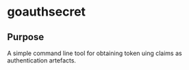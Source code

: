 # goauthsecret

## Purpose

A simple command line tool for obtaining token uing claims as authentication artefacts.
